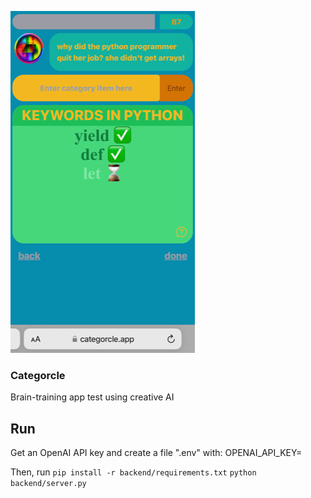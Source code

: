 ![app image](https://raw.githubusercontent.com/gr-b/gpt-creativity-training-app/master/readme-image.png)
### Categorcle
Brain-training app test using creative AI

## Run
Get an OpenAI API key and create a file ".env" with:
OPENAI_API_KEY=<put key here>

Then, run 
`pip install -r backend/requirements.txt`
`python backend/server.py`